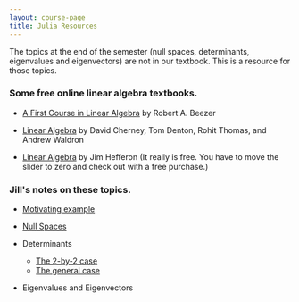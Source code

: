 ```yaml
---
layout: course-page
title: Julia Resources
---
```


The topics at the end of the semester (null spaces, determinants, eigenvalues and eigenvectors) are not in our textbook. This is a resource for those topics.

### Some free online linear algebra textbooks.

* [A First Course in Linear Algebra](http://linear.pugetsound.edu/html/fcla.html) by Robert A. Beezer

* [Linear Algebra](https://www.math.ucdavis.edu/~linear/linear-guest.pdf) by David Cherney, Tom Denton, Rohit Thomas, and Andrew Waldron
  
* [Linear Algebra](https://hefferon.net/linearalgebra/) by Jim Hefferon (It really is free. You have to move the slider to zero and check out with a free purchase.)


### Jill's notes on these topics.

* [Motivating example](assets/worksheets/End-of-semester-plan.pdf)

* [Null Spaces](assets/worksheets/NullSpace.pdf)

* Determinants
  * [The 2-by-2 case](assets/worksheets/Det-2by2.pdf)
  * [The general case](assets/worksheets/Det-Bynum.pdf)

* Eigenvalues and Eigenvectors
